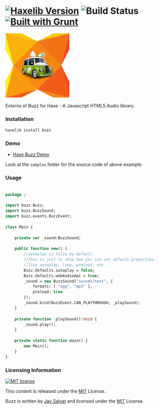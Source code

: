 [![Haxelib Version](https://img.shields.io/github/tag/adireddy/haxe-buzz.svg?style=flat&label=haxelib)](http://lib.haxe.org/p/buzz) ![Build Status](https://travis-ci.org/adireddy/haxe-buzz.svg?branch=master) [![Built with Grunt](https://cdn.gruntjs.com/builtwith.png)](http://gruntjs.com/)
=========

![haxe buzz logo](https://raw.githubusercontent.com/adireddy/haxe-buzz/master/logo.png)

Externs of Buzz for Haxe - A Javascript HTML5 Audio library.

### Installation ###

```haxe
haxelib install buzz
```

### Demo ###

* [Haxe Buzz Demo](http://adireddy.github.io/demos/haxe-buzz/)

Look at the `samples` folder for the source code of above example.

### Usage ###

```haxe

package ;

import buzz.Buzz;
import buzz.BuzzSound;
import buzz.events.BuzzEvent;

class Main {

	private var _sound:BuzzSound;

	public function new() {
	    //autoplay is false by default
	    //this is just to show how you can set default properties
	    //like autoplay, loop, preload, etc
  		Buzz.defaults.autoplay = false;
  		Buzz.defaults.webAudioApi = true;
  		_sound = new BuzzSound("sounds/test", { 
  			formats: [ "ogg", "mp3" ],
  			preload: true 
  		});
  		_sound.bind(BuzzEvent.CAN_PLAYTHROUGH, _playSound);
	}
	
	private function _playSound():Void {
      	_sound.play();
  	}

	private static function main() {
		new Main();
	}
}
```

### Licensing Information ###

<a rel="license" href="http://opensource.org/licenses/MIT">
<img alt="MIT license" height="40" src="http://upload.wikimedia.org/wikipedia/commons/c/c3/License_icon-mit.svg" /></a>

This content is released under the [MIT](http://opensource.org/licenses/MIT) License.

Buzz is written by [Jay Salvat](http://buzz.jaysalvat.com/) and licensed under the [MIT](http://opensource.org/licenses/MIT) License.
